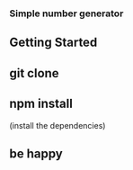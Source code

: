 
### Simple number generator

## Getting Started

## git clone <URL>

  ## npm install
  (install the dependencies)
  
## be happy
